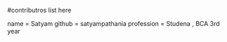 #contributros list here 

name = Satyam 
github = satyampathania
profession = Studena , BCA 3rd year 
